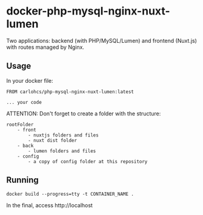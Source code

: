 # docker-php-mysql-nginx-nuxt-lumen
Two applications: backend (with PHP/MySQL/Lumen) and frontend (Nuxt.js) with routes managed by Nginx.

## Usage

In your docker file:

```
FROM carlohcs/php-mysql-nginx-nuxt-lumen:latest

... your code
```

ATTENTION: Don't forget to create a folder with the structure:

```
rootFolder
    - front
        - nuxtjs folders and files
        - nuxt dist folder
    - back
        - lumen folders and files
    - config
        - a copy of config folder at this repository

```

## Running

```
docker build --progress=tty -t CONTAINER_NAME .
```

In the final, access http://localhost